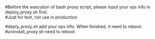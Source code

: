#Before the execution of bash proxy script, please input your vps info in deploy_proxy.sh first.  
#Just for test, not use in production.  

#deply_proxy.sh add your vps info. When finished, it need to reboot.  
#uninstall_proxy.sh need to reboot.  
